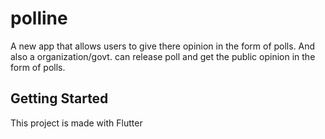 # polline

A new app that allows users to give there opinion in the form of polls.
And also a organization/govt. can release poll and get the public opinion in the form of polls.

## Getting Started

This project is made with Flutter





